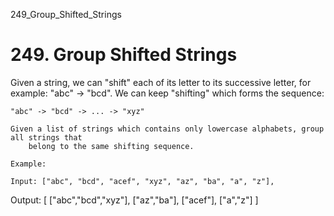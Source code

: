 249_Group_Shifted_Strings
# 249. Group Shifted Strings

Given a string, we can "shift" each of its letter to its successive letter, for
        example: "abc" -> "bcd". We can keep "shifting"
        which forms the sequence:

    "abc" -> "bcd" -> ... -> "xyz"

    Given a list of strings which contains only lowercase alphabets, group all strings that
        belong to the same shifting sequence.

    Example:

    Input: ["abc", "bcd", "acef", "xyz", "az", "ba", "a", "z"],
Output:
[
  ["abc","bcd","xyz"],
  ["az","ba"],
  ["acef"],
  ["a","z"]
]